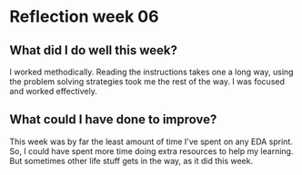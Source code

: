 # Reflection week 06

## What did I do well this week?

I worked methodically. Reading the instructions takes one a long way, using the problem solving strategies took me the rest of the way. I was focused and worked effectively.

## What could I have done to improve?

This week was by far the least amount of time I've spent on any EDA sprint. So, I could have spent more time doing extra resources to help my learning. But sometimes other life stuff gets in the way, as it did this week.
